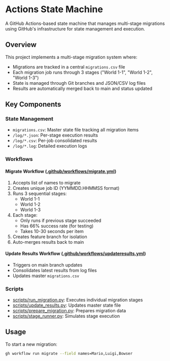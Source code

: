# Actions State Machine

A GitHub Actions-based state machine that manages multi-stage migrations using GitHub's infrastructure for state management and execution.

## Overview

This project implements a multi-stage migration system where:
- Migrations are tracked in a central `migrations.csv` file
- Each migration job runs through 3 stages ("World 1-1", "World 1-2", "World 1-3")
- State is managed through Git branches and JSON/CSV log files
- Results are automatically merged back to main and status updated

## Key Components

### State Management
- `migrations.csv`: Master state file tracking all migration items
- `/log/*.json`: Per-stage execution results
- `/log/*.csv`: Per-job consolidated results
- `/log/*.log`: Detailed execution logs

### Workflows

#### Migrate Workflow ([.github/workflows/migrate.yml](.github/workflows/migrate.yml))
1. Accepts list of names to migrate
2. Creates unique job ID (YYMMDD.HHMMSS format)
3. Runs 3 sequential stages:
   - World 1-1
   - World 1-2
   - World 1-3
4. Each stage:
   - Only runs if previous stage succeeded
   - Has 66% success rate (for testing)
   - Takes 10-30 seconds per item
5. Creates feature branch for isolation
6. Auto-merges results back to main

#### Update Results Workflow ([.github/workflows/updateresults.yml](.github/workflows/updateresults.yml))
- Triggers on main branch updates
- Consolidates latest results from log files
- Updates master `migrations.csv`

### Scripts

- [scripts/run_migration.py](scripts/run_migration.py): Executes individual migration stages
- [scripts/update_results.py](scripts/update_results.py): Updates master state file
- [scripts/prepare_migration.py](scripts/prepare_migration.py): Prepares migration data
- [scripts/stage_runner.py](scripts/stage_runner.py): Simulates stage execution

## Usage

To start a new migration:

```sh
gh workflow run migrate --field names=Mario,Luigi,Bowser